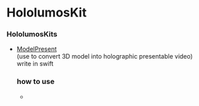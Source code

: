 # HololumosKit

 ### HololumosKits
<ul>
  <li>
     <a href='https://github.com/liujiahua123123/HololumosKit/tree/master/ModelPresent'> ModelPresent</a>
     <br>
     (use to convert 3D model into holographic presentable video)
     <br>
     write in swift
     <br>
     <h3>
     how to use
     </h3> 
     <ul>
        <li><a href=></li>
     </ul>
  </li>
<ul>
